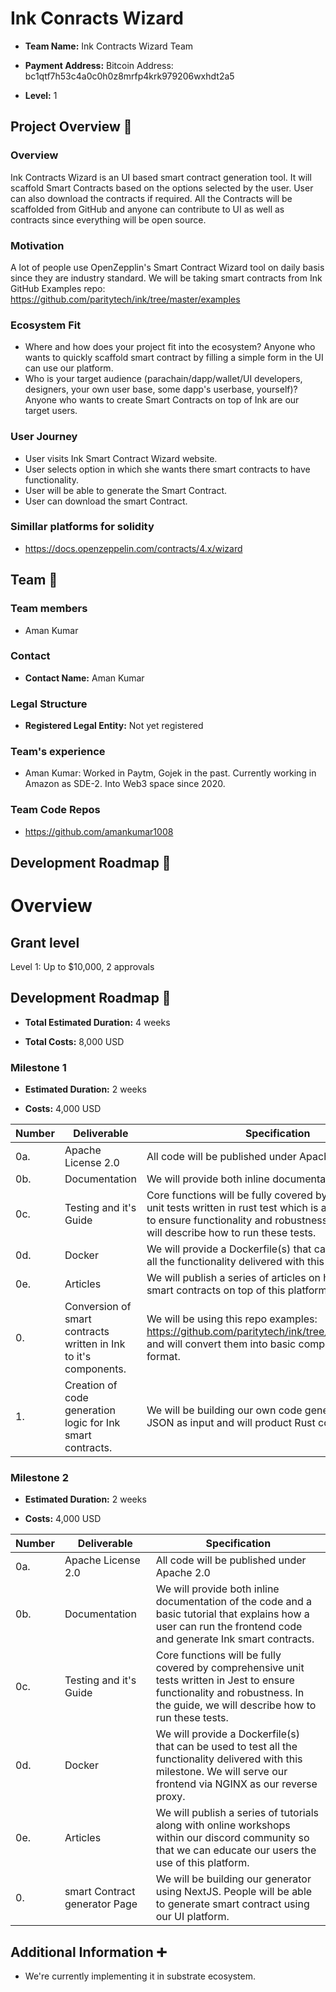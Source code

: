 # Ink Conracts Wizard

*  **Team Name:** Ink Contracts Wizard Team

*  **Payment Address:** Bitcoin Address: bc1qtf7h53c4a0c0h0z8mrfp4krk979206wxhdt2a5

*  **Level:** 1


## Project Overview :page_facing_up:

### Overview

Ink Contracts Wizard is an UI based smart contract generation tool. It will scaffold Smart Contracts based on the options selected by the user. User can also download the contracts if required. All the Contracts will be scaffolded from GitHub and anyone can contribute to UI as well as contracts since everything will be open source.

### Motivation
A lot of people use OpenZepplin's Smart Contract Wizard tool on daily basis since they are industry standard. We will be taking smart contracts from Ink GitHub Examples repo: https://github.com/paritytech/ink/tree/master/examples

### Ecosystem Fit
 - Where and how does your project fit into the ecosystem?
Anyone who wants to quickly scaffold smart contract by filling a simple form in the UI can use our platform.
 - Who is your target audience (parachain/dapp/wallet/UI developers, designers, your own user base, some dapp's userbase, yourself)?
Anyone who wants to create Smart Contracts on top of Ink are our target users.


### User Journey
 - User visits Ink Smart Contract Wizard website.
 - User selects option in which she wants there smart contracts to have functionality.
 - User will be able to generate the Smart Contract.
 - User can download the smart Contract.
  

### Simillar platforms for solidity

- https://docs.openzeppelin.com/contracts/4.x/wizard


## Team :busts_in_silhouette:

### Team members

* Aman Kumar

### Contact

*  **Contact Name:** Aman Kumar


### Legal Structure

*  **Registered Legal Entity:** Not yet registered

### Team's experience

* Aman Kumar: Worked in Paytm, Gojek in the past. Currently working in Amazon as SDE-2. Into Web3 space since 2020.

### Team Code Repos

* https://github.com/amankumar1008

## Development Roadmap :nut_and_bolt:

# Overview

## Grant level

Level 1: Up to $10,000, 2 approvals


## Development Roadmap :nut_and_bolt:

*  **Total Estimated Duration:** 4 weeks

*  **Total Costs:** 8,000 USD

### Milestone 1

*  **Estimated Duration:** 2 weeks

*  **Costs:** 4,000 USD


| Number | Deliverable | Specification |
| ------------- | ------------- | ------------- |
| 0a. | Apache License 2.0 | All code will be published under Apache 2.0 |
| 0b. | Documentation | We will provide both inline documentation of the code. |
| 0c. | Testing and it's Guide | Core functions will be fully covered by comprehensive unit tests written in rust test which is a great test runner to ensure functionality and robustness. In the guide, we will describe how to run these tests. |
| 0d. | Docker | We will provide a Dockerfile(s) that can be used to test all the functionality delivered with this milestone. |
| 0e. | Articles | We will publish a series of articles on how to develop smart contracts on top of this platform. |
| 0. | Conversion of smart contracts written in Ink to it's components. | We will be using this repo examples: https://github.com/paritytech/ink/tree/master/examples and will convert them into basic components in JSON format. |
| 1. | Creation of code generation logic for Ink smart contracts. | We will be building our own code generator. It will take JSON as input and will product Rust code as output. |

### Milestone 2

*  **Estimated Duration:** 2 weeks

*  **Costs:** 4,000 USD


| Number | Deliverable | Specification |
| ------------- | ------------- | ------------- |
| 0a. | Apache License 2.0 | All code will be published under Apache 2.0 |
| 0b. | Documentation | We will provide both inline documentation of the code and a basic tutorial that explains how a user can run the frontend code and generate Ink smart contracts. |
| 0c. | Testing and it's Guide | Core functions will be fully covered by comprehensive unit tests written in Jest to ensure functionality and robustness. In the guide, we will describe how to run these tests. |
| 0d. | Docker | We will provide a Dockerfile(s) that can be used to test all the functionality delivered with this milestone. We will serve our frontend via NGINX as our reverse proxy. |
| 0e. | Articles | We will publish a series of tutorials along with online workshops within our discord community so that we can educate our users the use of this platform. |
| 0. | smart Contract generator Page | We will be building our generator using NextJS. People will be able to generate smart contract using our UI platform. |


## Additional Information :heavy_plus_sign:

  

* We're currently implementing it in substrate ecosystem.
